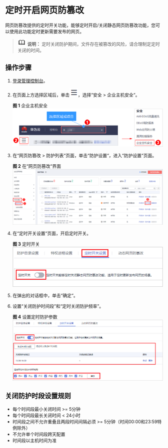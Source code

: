 # 定时开启网页防篡改<a name="hss_01_0217"></a>

网页防篡改提供的定时开关功能，能够定时开启/关闭静态网页防篡改功能，您可以使用此功能定时更新需要发布的网页。

>![](public_sys-resources/icon-note.gif) **说明：** 
>定时关闭防护期间，文件存在被篡改的风险，请合理制定定时关闭的时间。

## 操作步骤<a name="section3732351193211"></a>

1.  [登录管理控制台](https://console.huaweicloud.com)。
2.  在页面上方选择区域后，单击![](figures/icon-servicelist.png)，选择“安全  \>  企业主机安全“。

    **图 1**  企业主机安全<a name="hss_01_0229_fig1271516227232"></a>  
    ![](figures/企业主机安全.png "企业主机安全")

3.  在“网页防篡改  \>  防护列表“页面，单击“防护设置“，进入“防护设置“页面。

    **图 2**  在“网页防篡改“界面<a name="hss_01_0216_fig20365181613515"></a>  
    ![](figures/在网页防篡改界面.png "在网页防篡改界面")

4.  在“定时开关设置“页面，开启定时开关。

    **图 3**  定时开关<a name="fig169916484292"></a>  
    ![](figures/定时开关.png "定时开关")

5.  在弹出的对话框中，单击“确定“。
6.  设置“关闭防护时间段”和“定时关闭防护频率”。

    **图 4**  设置定时防护参数<a name="fig1321315277439"></a>  
    ![](figures/设置定时防护参数.png "设置定时防护参数")


## 关闭防护时段设置规则<a name="section1593890113710"></a>

-   每个时间段最小关闭时间 \>= 5分钟
-   每个时间段最长关闭时间 < 24小时
-   时间段之间不允许重叠且两段时间间隔必须 \>= 5分钟（时间00:00和23:59特例除外）
-   不允许单个时间段跨天配置
-   时间段以主机时间为准

